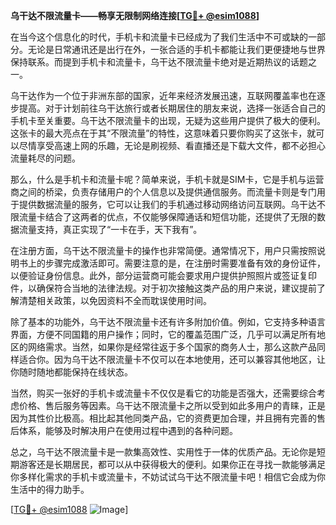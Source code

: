 **乌干达不限流量卡——畅享无限制网络连接[[TG💪+ @esim1088](https://t.me/s/esim1088)]**

在当今这个信息化的时代，手机卡和流量卡已经成为了我们生活中不可或缺的一部分。无论是日常通讯还是出行在外，一张合适的手机卡都能让我们更便捷地与世界保持联系。而提到手机卡和流量卡，乌干达不限流量卡绝对是近期热议的话题之一。

乌干达作为一个位于非洲东部的国家，近年来经济发展迅速，互联网覆盖率也在逐步提高。对于计划前往乌干达旅行或者长期居住的朋友来说，选择一张适合自己的手机卡至关重要。乌干达不限流量卡的出现，无疑为这些用户提供了极大的便利。这张卡的最大亮点在于其“不限流量”的特性，这意味着只要你购买了这张卡，就可以尽情享受高速上网的乐趣，无论是刷视频、看直播还是下载大文件，都不必担心流量耗尽的问题。

那么，什么是手机卡和流量卡呢？简单来说，手机卡就是SIM卡，它是手机与运营商之间的桥梁，负责存储用户的个人信息以及提供通信服务。而流量卡则是专门用于提供数据流量的服务，它可以让我们的手机通过移动网络访问互联网。乌干达不限流量卡结合了这两者的优点，不仅能够保障通话和短信功能，还提供了无限的数据流量支持，真正实现了“一卡在手，天下我有”。

在注册方面，乌干达不限流量卡的操作也非常简便。通常情况下，用户只需按照说明书上的步骤完成激活即可。需要注意的是，在注册时需要准备有效的身份证件，以便验证身份信息。此外，部分运营商可能会要求用户提供护照照片或签证复印件，以确保符合当地的法律法规。对于初次接触这类产品的用户来说，建议提前了解清楚相关政策，以免因资料不全而耽误使用时间。

除了基本的功能外，乌干达不限流量卡还有许多附加价值。例如，它支持多种语言界面，方便不同国籍的用户操作；同时，它的覆盖范围广泛，几乎可以满足所有地区的网络需求。当然，如果你是经常往返于多个国家的商务人士，那么这款产品同样适合你。因为乌干达不限流量卡不仅可以在本地使用，还可以兼容其他地区，让你随时随地都能保持在线状态。

当然，购买一张好的手机卡或流量卡不仅仅是看它的功能是否强大，还需要综合考虑价格、售后服务等因素。乌干达不限流量卡之所以受到如此多用户的青睐，正是因为其性价比极高。相比起其他同类产品，它的资费更加合理，并且拥有完善的售后体系，能够及时解决用户在使用过程中遇到的各种问题。

总之，乌干达不限流量卡是一款集高效性、实用性于一体的优质产品。无论你是短期游客还是长期居民，都可以从中获得极大的便利。如果你正在寻找一款能够满足你多样化需求的手机卡或流量卡，不妨试试乌干达不限流量卡吧！相信它会成为你生活中的得力助手。

[[TG💪+ @esim1088](https://t.me/s/esim1088) ![Image](https://i.postimg.cc/4NQfJmqS/Snipaste-2025-05-13-00-14-12.png)]